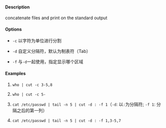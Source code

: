 #### Description

concatenate files and print on the standard output

#### Options

- `-c` 以字符为单位进行分割

- `-d` 自定义分隔符，默认为制表符（Tab）

- `-f` 与`-d`一起使用，指定显示哪个区域

#### Examples


1. `who | cut -c 3-5,8`

2. `who | cut -c 5-`

3. `cat /etc/passwd | tail -n 5 | cut -d : -f 1`（`-d`: 以`:`为分隔符; `-f 1`: 分隔之后的第一列）

4. `cat /etc/passwd | tail -n 5 | cut -d : -f 1,3-5,7`
